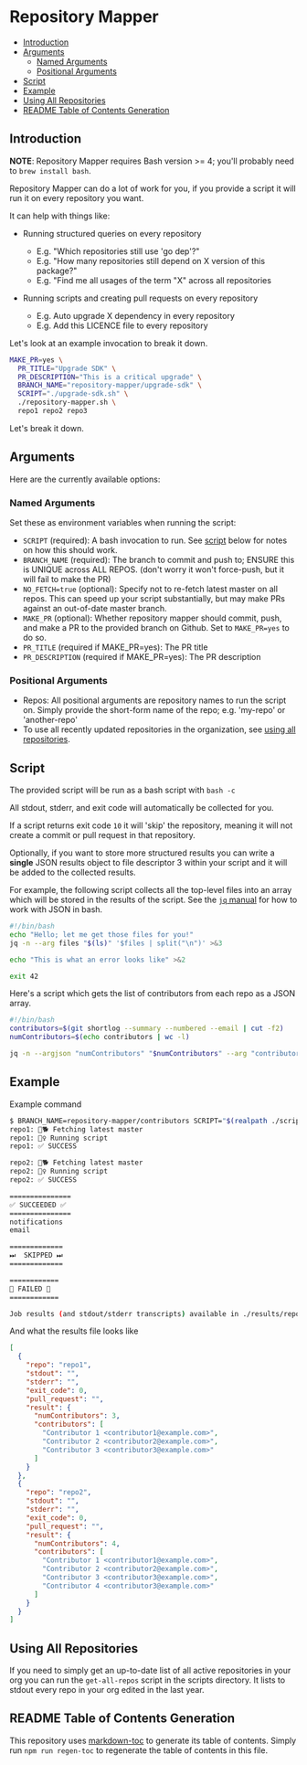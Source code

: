 # Repository Mapper

<!-- toc -->

- [Introduction](#introduction)
- [Arguments](#arguments)
  * [Named Arguments](#named-arguments)
  * [Positional Arguments](#positional-arguments)
- [Script](#script)
- [Example](#example)
- [Using All Repositories](#using-all-repositories)
- [README Table of Contents Generation](#readme-table-of-contents-generation)

<!-- tocstop -->

## Introduction

**NOTE**: Repository Mapper requires Bash version >= 4; you'll probably need to `brew install bash`.

Repository Mapper can do a lot of work for you, if you provide a script it will run it on every repository you want.

It can help with things like:

* Running structured queries on every repository
  - E.g. "Which repositories still use 'go dep'?"
  - E.g. "How many repositories still depend on X version of this package?"
  - E.g. "Find me all usages of the term "X" across all repositories

* Running scripts and creating pull requests on every repository
  - E.g. Auto upgrade X dependency in every repository
  - E.g. Add this LICENCE file to every repository

Let's look at an example invocation to break it down.

```bash
MAKE_PR=yes \
  PR_TITLE="Upgrade SDK" \
  PR_DESCRIPTION="This is a critical upgrade" \
  BRANCH_NAME="repository-mapper/upgrade-sdk" \
  SCRIPT="./upgrade-sdk.sh" \
  ./repository-mapper.sh \
  repo1 repo2 repo3
```

Let's break it down.

## Arguments

Here are the currently available options:

### Named Arguments

Set these as environment variables when running the script:

* `SCRIPT` (required): A bash invocation to run. See [script](#script) below for notes on how this should work.
* `BRANCH_NAME` (required): The branch to commit and push to; ENSURE this is UNIQUE across ALL REPOS. (don't worry it won't force-push, but it will fail to make the PR)
* `NO_FETCH=true` (optional): Specify not to re-fetch latest master on all repos. This can speed up your script substantially, but may make PRs against an out-of-date master branch.
* `MAKE_PR` (optional): Whether repository mapper should commit, push, and make a PR to the provided branch on Github. Set to `MAKE_PR=yes` to do so.
* `PR_TITLE` (required if MAKE_PR=yes): The PR title
* `PR_DESCRIPTION` (required if MAKE_PR=yes): The PR description

### Positional Arguments

* Repos: All positional arguments are repository names to run the script on. Simply provide the short-form name of the repo; e.g. 'my-repo' or 'another-repo'
* To use all recently updated repositories in the organization, see [using all repositories](#all-repositories).

## Script

The provided script will be run as a bash script with `bash -c`

All stdout, stderr, and exit code will automatically be collected for you.

If a script returns exit code `10` it will 'skip' the repository, meaning it will not create a commit or pull request in that repository.

Optionally, if you want to store more structured results you can write a **single** JSON results object to file descriptor 3 within your script and it will be added to the collected results.

For example, the following script collects all the top-level files into an array which will be stored in the results of the script. See the [`jq` manual](https://stedolan.github.io/jq/manual/v1.6/) for how to work with JSON in bash.

```bash
#!/bin/bash
echo "Hello; let me get those files for you!"
jq -n --arg files "$(ls)" '$files | split("\n")' >&3

echo "This is what an error looks like" >&2

exit 42
```

Here's a script which gets the list of contributors from each repo as a JSON array.

```bash
#!/bin/bash
contributors=$(git shortlog --summary --numbered --email | cut -f2)
numContributors=$(echo contributors | wc -l)

jq -n --argjson "numContributors" "$numContributors" --arg "contributors" "$contributors" '{numContributors: $numContributors, contributors: $contributors | split("\n")}' >&3
```

## Example

Example command

```bash
$ BRANCH_NAME=repository-mapper/contributors SCRIPT="$(realpath ./scripts/get-contributors.sh)" ./repository-mapper.sh repo1 repo2
repo1: 🦴🐕 Fetching latest master
repo1: 🏃‍♀️ Running script
repo1: ✅ SUCCESS

repo2: 🦴🐕 Fetching latest master
repo2: 🏃‍♀️ Running script
repo2: ✅ SUCCESS

===============
✅ SUCCEEDED ✅
===============
notifications
email

=============
⏭  SKIPPED ⏭
=============

============
🚨 FAILED 🚨
============

Job results (and stdout/stderr transcripts) available in ./results/repository-mapper/contributors.json
```

And what the results file looks like

```json
[
  {
    "repo": "repo1",
    "stdout": "",
    "stderr": "",
    "exit_code": 0,
    "pull_request": "",
    "result": {
      "numContributors": 3,
      "contributors": [
        "Contributor 1 <contributor1@example.com>",
        "Contributor 2 <contributor2@example.com>",
        "Contributor 3 <contributor3@example.com>"
      ]
    }
  },
  {
    "repo": "repo2",
    "stdout": "",
    "stderr": "",
    "exit_code": 0,
    "pull_request": "",
    "result": {
      "numContributors": 4,
      "contributors": [
        "Contributor 1 <contributor1@example.com>",
        "Contributor 2 <contributor2@example.com>",
        "Contributor 3 <contributor3@example.com>",
        "Contributor 4 <contributor3@example.com>"
      ]
    }
  }
]
```

## Using All Repositories

If you need to simply get an up-to-date list of all active repositories in your org you can run the `get-all-repos` script in the scripts directory. 
It lists to stdout every repo in your org edited in the last year.

## README Table of Contents Generation

This repository uses [markdown-toc](https://github.com/jonschlinkert/markdown-toc) to generate its table of contents. Simply run `npm run regen-toc` to regenerate the table of contents in this file.
